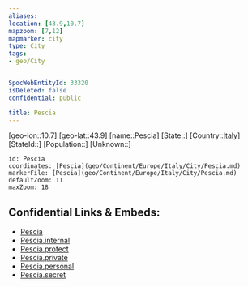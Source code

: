 ```yaml
---
aliases: 
location: [43.9,10.7]
mapzoom: [7,12] 
mapmarker: city 
type: City
tags:
- geo/City


SpocWebEntityId: 33320
isDeleted: false
confidential: public

title: Pescia
---
```

[geo-lon::10.7]
[geo-lat::43.9]
[name::Pescia]
[State::]
[Country::[Italy](geo/Continent/Europe/Italy.md)]
[StateId::]
[Population::]
[Unknown::]


```leaflet
id: Pescia
coordinates: [Pescia](geo/Continent/Europe/Italy/City/Pescia.md)
markerFile: [Pescia](geo/Continent/Europe/Italy/City/Pescia.md)
defaultZoom: 11 
maxZoom: 18
```


## Confidential Links & Embeds: 
- [Pescia](../../../../../../_public/geo/Continent/Europe/Italy/City/Pescia.md) 
- [Pescia.internal](../../../../../../_internal/geo/Continent/Europe/Italy/City/Pescia.internal.md) 
- [Pescia.protect](../../../../../../_protect/geo/Continent/Europe/Italy/City/Pescia.protect.md) 
- [Pescia.private](../../../../../../_private/geo/Continent/Europe/Italy/City/Pescia.private.md) 
- [Pescia.personal](../../../../../../_personal/geo/Continent/Europe/Italy/City/Pescia.personal.md) 
- [Pescia.secret](../../../../../../_secret/geo/Continent/Europe/Italy/City/Pescia.secret.md) 
